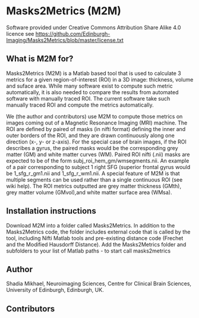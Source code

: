 # Masks2Metrics (M2M)
Software provided under Creative Commons Attribution Share Alike 4.0 licence see https://github.com/Edinburgh-Imaging/Masks2Metrics/blob/master/license.txt

## What is M2M for?

Masks2Metrics (M2M) is a Matlab based tool that is used to calculate 3 metrics for a given region-of-interest (ROI) in a 3D image: thickness, volume and suface area. While many software exist to compute such metric automatically, it is also needed to compare the results from automated software with manually traced ROI. The current software take such manually traced ROI and compute the metrics automatically.

We (the author and contributors) use M2M to compute those metrics on images coming out of a Magnetic Resonance Imaging (MRI) machine. The ROI are defined by paired of masks (in nifti format) defining the inner and outer borders of the ROI, and they are drawn continuously along one direction (x-, y- or z-axis). For the special case of brain images, if the ROI describes a gyrus, the paired masks would be the corresponding grey matter (GM) and white matter curves (WM). Paired ROI nifti (.nii) masks are expected to be of the form subj_roi_hem_gm/wmsegments.nii. An example of a pair corresponding to subject 1 right SFG (superior frontal gyrus would be 1_sfg_r_gm1.nii and 1_sfg_r_wm1.nii. A special feature of M2M is that multiple segments can be used rather than a single continuous ROI (see wiki help). The ROI metrics outputted are grey matter thickness (GMth), grey matter volume (GMvol),and white matter surface area (WMsa).

## Installation instructions

Download M2M into a folder called Masks2Metrics. In addition to the Masks2Metrics code, the folder includes external code that is called by the tool, including Nifti Matlab tools and pre-existing distance code (Frechet and the Modified Hausdorff Distance).
Add the Masks2Metrics folder and subfolders to your list of Matlab paths - to start call masks2metrics

## Author
Shadia Mikhael, Neuroimaging Sciences, Centre for Clinical Brain Sciences, University of Edinburgh, Edinburgh, UK.

## Contributors
